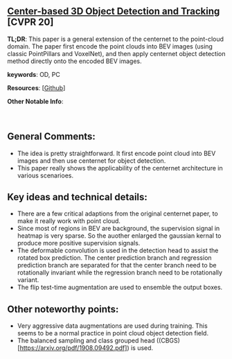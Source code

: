 [Center-based 3D Object Detection and Tracking](https://arxiv.org/pdf/2006.11275.pdf) [CVPR 20]
---------------	

__TL;DR__: This paper is a general extension of the centernet to the point-cloud domain. The paper first encode the point
clouds into BEV images (using classic PointPillars and VoxelNet), and then apply centernet object detection method directly 
onto the encoded BEV images.

__keywords__: OD, PC

__Resources__: [[Github](https://github.com/tianweiy/CenterPoint)] 

__Other Notable Info__: 

<br/>    

General Comments:
------
* The idea is pretty straightforward. It first encode point cloud into BEV images and then use centernet for object detection.
* This paper really shows the applicability of the centernet architecture in various scenarioes.



Key ideas and technical details:
------
* There are a few critical adaptions from the original centernet paper, to make it really work with point cloud. 
* Since most of regions in BEV are background, the supervision signal in heatmap is very sparse. So the auother enlarged 
the gaussian kernal to produce more positive supervision signals.
* The deformable convolution is used in the detection head to assist the rotated box prediction. The center prediction branch
and regression prediction branch are separated for that the center branch need to be rotationally invariant while the regression
branch need to be rotationally variant.
* The flip test-time augmentation are used to ensemble the output boxes.

Other noteworthy points:
------
* Very aggressive data augmentations are used during training. This seems to be a normal practice in point cloud object detection field.
* The balanced sampling and class grouped head ((CBGS)[https://arxiv.org/pdf/1908.09492.pdf]) is used. 



